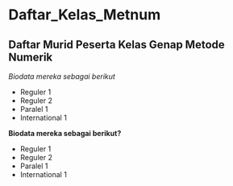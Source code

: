 Daftar_Kelas_Metnum
==
Daftar Murid Peserta Kelas Genap Metode Numerik 
--
*Biodata mereka sebagai berikut*
- Reguler 1
- Reguler 2
- Paralel 1
- International 1

**Biodata mereka sebagai berikut?**
- Reguler 1
- Reguler 2
- Paralel 1
- International 1
